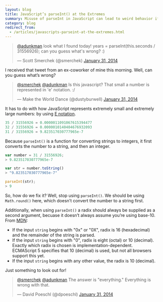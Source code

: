 ```yaml
---
layout: blog
title: JavaScript’s parseInt() at the Extremes
summary: Misuse of parseInt in JavaScript can lead to weird behavior if the number being parsed is large or small enough to be represented in E notation.
category: blog
redirect_from:
  - /articles/javascripts-parseint-at-the-extremes.html
---
```


<blockquote class="twitter-tweet" lang="en"><p><a href="https://twitter.com/adunkman">@adunkman</a> look what I found today! years = parseInt(this.seconds / 31556926); can you guess what&#39;s wrong? :)</p>&mdash; Scott Smerchek (@smerchek) <a href="https://twitter.com/smerchek/statuses/429292734977802242">January 31, 2014</a></blockquote>

I received that tweet from an ex-coworker of mine this morning. Well, can you guess what’s wrong?

<blockquote class="twitter-tweet" lang="en"><p><a href="https://twitter.com/smerchek">@smerchek</a> <a href="https://twitter.com/adunkman">@adunkman</a> Is this javascript? That small a number is represented in &#39;e&#39; notation. :/</p>&mdash; Make the World Dance (@dustyburwell) <a href="https://twitter.com/dustyburwell/statuses/429295164201238528">January 31, 2014</a></blockquote>

It has to do with how JavaScript represents extremely small and extremely large numbers: by using [E notation](http://en.wikipedia.org/wiki/Scientific_notation#E_notation).

```javascript
35 / 31556926 = 0.0000011091067615394477
32 / 31556926 = 0.0000010140404676932093
31 / 31556926 = 9.823517030777965e-7
```

Because `parseInt()` is a function for converting strings to integers, it first converts the number to a string, and then an integer.

```javascript
var number = 31 / 31556926;
> 9.823517030777965e-7

var str = number.toString()
> "9.823517030777965e-7"

parseInt(str);
> 9
```

So, how do we fix it? Well, stop using `parseInt()`. We should be using `Math.round()` here, which doesn’t convert the number to a string first.

Additionally, when using `parseInt()` a radix should always be supplied as a second argument, becuase it doesn’t always assume you’re using base-10. From [MDN](https://developer.mozilla.org/en-US/docs/Web/JavaScript/Reference/Global_Objects/parseInt):

- If the input `string` begins with "0x" or "0X", radix is 16 (hexadecimal) and the remainder of the string is parsed.
- If the input `string` begins with "0", radix is eight (octal) or 10 (decimal).  Exactly which radix is chosen is implementation-dependent. ECMAScript 5 specifies that 10 (decimal) is used, but not all browsers support this yet.
- If the input `string` begins with any other value, the radix is 10 (decimal).

Just something to look out for!

<blockquote class="twitter-tweet" lang="en"><p><a href="https://twitter.com/smerchek">@smerchek</a> <a href="https://twitter.com/adunkman">@adunkman</a> The answer is &quot;everything.&quot; Everything is wrong with that.</p>&mdash; David Poeschl (@dpoeschl) <a href="https://twitter.com/dpoeschl/statuses/429302936737304576">January 31, 2014</a></blockquote>
